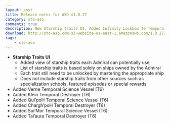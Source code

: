 ```yaml
---
layout: post
title: Release notes for ASO v1.0.27
category: sto-aso
comments: true
description: New Starship Traits UI, Added Infinity Lockbox T6 Temporal Ships
download: http://sto-aso.com.s3-website-us-east-1.amazonaws.com/1.0.27/sto-aso.zip
tags:
    - sto-aso
---
```


 - **Starship Traits UI**
    - Added view of starship traits each Admiral can potentially use
	- List of starship traits is based solely on ships owned by the Admiral
	- Each trait still need to be unlocked by mastering the appropriate ship
	- Does not include starship traits from other sources such as specialization schools, featured episodes or special rewards
 - Added Verne Temporal Science Vessel (T6)
 - Added Klein Temporal Destroyer (T6)
 - Added Qul’poH Temporal Science Vessel (T6)
 - Added Chargh’poH Temporal Destroyer (T6)
 - Added Sui’Mor Temporal Science Vessel (T6)
 - Added Tal’aura Temporal Destroyer (T6)

